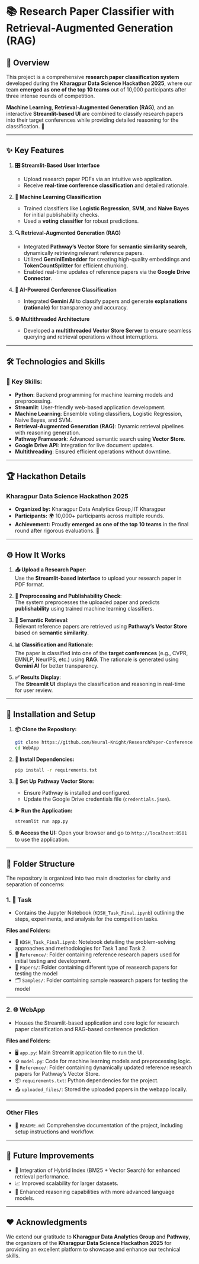 # 📚 Research Paper Classifier with Retrieval-Augmented Generation (RAG)

## 🌟 Overview
This project is a comprehensive **research paper classification system** developed during the **Kharagpur Data Science Hackathon 2025**, where our team **emerged as one of the top 10 teams** out of 10,000 participants after three intense rounds of competition. 

**Machine Learning**, **Retrieval-Augmented Generation (RAG)**, and an interactive **Streamlit-based UI** are combined to classify research papers into their target conferences while providing detailed reasoning for the classification. 🚀

---

## ✨ Key Features

1. **🎛️ Streamlit-Based User Interface**  
   - Upload research paper PDFs via an intuitive web application.
   - Receive **real-time conference classification** and detailed rationale.

2. **🤖 Machine Learning Classification**  
   - Trained classifiers like **Logistic Regression**, **SVM**, and **Naive Bayes** for initial publishability checks.
   - Used a **voting classifier** for robust predictions.

3. **🔍 Retrieval-Augmented Generation (RAG)**  
   - Integrated **Pathway’s Vector Store** for **semantic similarity search**, dynamically retrieving relevant reference papers.
   - Utilized **GeminiEmbedder** for creating high-quality embeddings and **TokenCountSplitter** for efficient chunking.
   - Enabled real-time updates of reference papers via the **Google Drive Connector**.

4. **🧠 AI-Powered Conference Classification**  
   - Integrated **Gemini AI** to classify papers and generate **explanations (rationale)** for transparency and accuracy.

5. **⚙️ Multithreaded Architecture**  
   - Developed a **multithreaded Vector Store Server** to ensure seamless querying and retrieval operations without interruptions.

---

## 🛠️ Technologies and Skills
### 🔑 Key Skills:
- **Python**: Backend programming for machine learning models and preprocessing.
- **Streamlit**: User-friendly web-based application development.
- **Machine Learning**: Ensemble voting classifiers, Logistic Regression, Naive Bayes, and SVM.
- **Retrieval-Augmented Generation (RAG)**: Dynamic retrieval pipelines with reasoning generation.
- **Pathway Framework**: Advanced semantic search using **Vector Store**.
- **Google Drive API**: Integration for live document updates.
- **Multithreading**: Ensured efficient operations without downtime.

---

## 🏆 Hackathon Details
### **Kharagpur Data Science Hackathon 2025**
- **Organized by:** Kharagpur Data Analytics Group,IIT Kharagpur
- **Participants:** 🌍 10,000+ participants across multiple rounds.
- **Achievement:** Proudly **emerged as one of the top 10 teams** in the final round after rigorous evaluations. 🎉

---

## ⚙️ How It Works
1. **📤 Upload a Research Paper**:  
   Use the **Streamlit-based interface** to upload your research paper in PDF format.

2. **🔄 Preprocessing and Publishability Check**:  
   The system preprocesses the uploaded paper and predicts **publishability** using trained machine learning classifiers.

3. **🔗 Semantic Retrieval**:  
   Relevant reference papers are retrieved using **Pathway’s Vector Store** based on **semantic similarity**.

4. **📊 Classification and Rationale**:  
   The paper is classified into one of the **target conferences** (e.g., CVPR, EMNLP, NeurIPS, etc.) using **RAG**. The rationale is generated using **Gemini AI** for better transparency.

5. **✅ Results Display**:  
   The **Streamlit UI** displays the classification and reasoning in real-time for user review.

---

## 🚀 Installation and Setup

1. **📦 Clone the Repository:**
   ```bash
   git clone https://github.com/Neural-Knight/ResearchPaper-ConferenceClassifier.git
   cd WebApp
   ```
2. **🔧 Install Dependencies:**
   ```bash
   pip install -r requirements.txt
   ```

3. **🔗 Set Up Pathway Vector Store:**
   - Ensure Pathway is installed and configured.
   - Update the Google Drive credentials file (`credentials.json`).

4. **▶️ Run the Application:**
   ```bash
   streamlit run app.py
   ```
5. **🌐 Access the UI:**
   Open your browser and go to
    ```http://localhost:8501```
   to use the application.
---

## 📂 Folder Structure

The repository is organized into two main directories for clarity and separation of concerns:

### 1. 🧪 **Task**  
   - Contains the Jupyter Notebook (`KDSH_Task_Final.ipynb`) outlining the steps, experiments, and analysis for the competition tasks.

   **Files and Folders:**
   - 📓 `KDSH_Task_Final.ipynb`: Notebook detailing the problem-solving approaches and methodologies for Task 1 and Task 2.
   - 📁 `Reference/`: Folder containing reference research papers used for initial testing and development.
   - 📄 `Papers/`: Folder containing different type of reasearch papers for testing the model
   - 🗂️ `Samples/`: Folder containing sample reasearch papers for testing the model
---

### 2. 🌐 **WebApp**  
   - Houses the Streamlit-based application and core logic for research paper classification and RAG-based conference prediction.

   **Files and Folders:**
   - 🖥️ `app.py`: Main Streamlit application file to run the UI.
   - ⚙️ `model.py`: Code for machine learning models and preprocessing logic.
   - 📁 `Reference/`: Folder containing dynamically updated reference research papers for Pathway’s Vector Store.
   - 📦 `requirements.txt`: Python dependencies for the project.
   - 📤 `uploaded_files/`: Stored the uploaded papers in the webapp locally.

---

### Other Files
   
   - 📝 `README.md`: Comprehensive documentation of the project, including setup instructions and workflow.

---

## 🌱 Future Improvements
-	🧮 Integration of Hybrid Index (BM25 + Vector Search) for enhanced retrieval performance.
-  📈 Improved scalability for larger datasets.
-  🤖 Enhanced reasoning capabilities with more advanced language models.

---

## ❤️ Acknowledgments
We extend our gratitude to **Kharagpur Data Analytics Group** and **Pathway**, the organizers of the **Kharagpur Data Science Hackathon 2025** for providing an excellent platform to showcase and enhance our technical skills.
